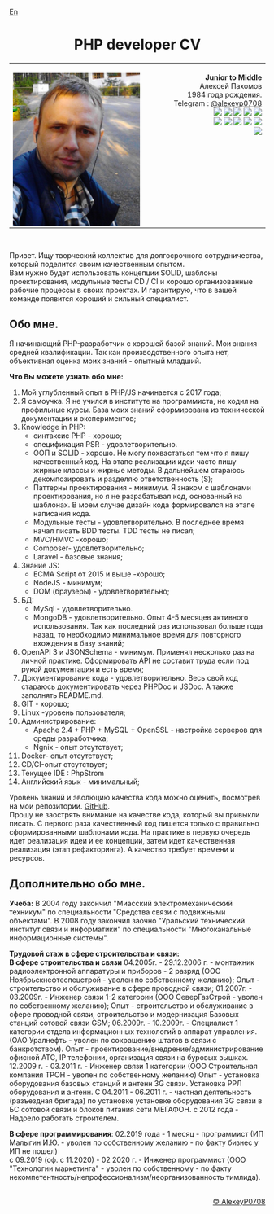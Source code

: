 [En](README.md)  
<h1 align="center">PHP developer CV</h1> 
<table width="100%" ><tr><td>
<img width="1000px"/>
<img align="left"  width="250px" src="foto.jpg"/><div align="right"> 
	<b align="center">Junior to Middle</b>
	<br/> 
	Алексей Пахомов <br/>
	 1984 года рождения. 
	<br/> 
	 Telegram : <a href="https://t.me/alexeyp0708">@alexeyp0708</a> <br/> 
	<img src="https://img.shields.io/badge/PHP-%3E%3D7.4-blue"/> 
	<img src="https://img.shields.io/badge/MySQL-blue"/> 
	<img src="https://img.shields.io/badge/MongoDB-blue"/> 
	<img src="https://img.shields.io/badge/PHPUnit-blue"/> 
	<img src="https://img.shields.io/badge/%20JS%20-%3E%3DECMA2015-orange"/><br/> 
	<img src="https://img.shields.io/badge/PSR-green"/> 
	<img src="https://img.shields.io/badge/SOLID-green"/> 
	<img src="https://img.shields.io/badge/MVC+HMVC-green"/> 
	<img src="https://img.shields.io/badge/PHPDoc-green"/> 
	<img src="https://img.shields.io/badge/JSDoc-green"/> <br/>   
	<img src="https://img.shields.io/badge/OpenAPI+JSONSchema-orange"/> 
</div></td></tr></table>
<br/>

Привет. 
Ищу творческий коллектив для долгосрочного сотрудничества, который поделится своим качественным опытом.  
Вам нужно будет использовать концепции SOLID, шаблоны проектирования, модульные тесты CD / CI и хорошо организованные рабочие процессы в своих проектах. И гарантирую, что в вашей команде появится хороший и сильный специалист.

## Обо мне.

Я начинающий PHP-разработчик с хорошей базой знаний. Мои знания средней квалификации. Так как производственного опыта нет, объективная оценка моих знаний - опытный младший.

**Что Вы можете узнать обо мне:**
1. Мой углубленный опыт  в PHP/JS начинается с 2017 года;
2. Я самоучка. Я не учился в институте на программиста, не ходил на профильные курсы. База моих знаний сформирована из технической документации и экспериментов;
3.  Knowledge in PHP:
	- синтаксис PHP - хорошо;
	- спецификация PSR - удовлетворительно.
	- ООП и SOLID - хорошо.  Не могу похвастаться тем что я пишу качественный код. На этапе реализации идеи часто пишу жирные классы и жирные методы. В дальнейшем стараюсь декомпозировать и разделяю ответственность (S);  
	- Паттерны  проектирования - минимум.  Я знаком с шаблонами проектирования, но я не разрабатывал код, основанный на шаблонах. В моем случае дизайн кода формировался на этапе написания кода.
	- Модульные тесты - удовлетворительно. В последнее время  начал писать BDD тесты. TDD тесты не писал;
	- MVC/HMVC  -хорошо; 
	- Сomposer- удовлетворительно;
	- Laravel - базовые знания; 	
4. Знание JS:
	- ECMA Script от 2015 и выше -хорошо;
	- NodeJS - минимум;
	- DOM (браузеры) - удовлетворительно;
5. БД:
	- MySql - удовлетворительно. 
	-  MongoDB - удовлетворительно. Опыт 4-5 месяцев активного использования. Так как последний раз использовал больше года назад, то необходимо минимальное время для повторного вхождения в базу знаний; 
6.  OpenAPI 3 и JSONSchema -  минимум. Применял несколько раз на личной практике. Сформировать API не составит труда если под рукой документация и есть время; 
7.  Документирование кода - удовлетворительно. Весь свой код стараюсь документировать через PHPDoc и JSDoc. А также заполнять README.md.
8.  GIT - хорошо;
9. Linux -уровень пользователя;
10. Администрирование:
	- Apache 2.4 + PHP + MySQL + OpenSSL - настройка серверов для среды разработчика;
	- Ngnix - опыт отсутствует;  
11. Docker- опыт отсутствует;
12. CD/CI-опыт отсутствует;
13. Текущее IDE : PhpStrom 
14. Английский язык - минимальный;

Уровень знаний и эволюцию качества кода можно оценить, посмотрев на мои репозитории. [GitHub](https://github.com/ALexeyP0708).    
Прошу не заострять внимание на качестве кода, который вы привыкли писать.
С первого раза качественный код пишется только с правильно сформированными шаблонами кода.
На практике в первую очередь идет реализация идеи и ее концепции, затем идет качественная реализация (этап рефакторинга). А качество требует времени и ресурсов.

## Дополнительно обо мне.

**Учеба:**
В 2004 году закончил "Миасский электромеханический техникум" по специальности "Средства связи с подвижными объектами".
В 2008 году закончил заочно "Уральский технический институт связи и информатики"  по специальности "Многоканальные информационные системы".

**Трудовой стаж в сфере строительства и связи:**  
**В сфере строительства и связи**
04.2005г. - 29.12.2006 г. - монтажник радиоэлектронной аппаратуры и приборов - 2 разряд (ООО Ноябрьскнефтеспецстрой - уволен по собственному желанию);
Опыт - строительство и обслуживание в сфере проводной связи; 
01.2007г. - 03.2009г. - Инженер связи 1-2 категории (ООО СеверГазСтрой - уволен по собственному желанию); 
Опыт - строительство и обслуживание в сфере проводной связи, строительство и модернизация Базовых cтанций  сотовой связи GSM;
06.2009г. - 10.2009г. - Специалист 1 категории отдела информационных технологий в аппарат управления. (ОАО Уралнефть - уволен по сокращению штатов в связи с банкротством).
Опыт - проектирование/внедрение/администрирование  офисной АТС, IP телефонии, организация связи на буровых вышках.
12.2009 г. - 03.2011 г. -   Инженер связи 1 категории (ООО Строительная компания ТРОН - уволен по собственному желанию)
Опыт -  установка оборудования базовых станций  и антенн 3G связи. Установка РРЛ оборудования и антенн.
С 04.2011 - 06.2011 г. - частная деятельность (разъездная бригада) по установке установке оборудования 3G связи в БС сотовой связи и блоков питания сети МЕГАФОН.
 с 2012 года - Надоело работать строителем.  

**В сфере программирования**:
 02.2019 года - 1 месяц - программист (ИП Малыгин И.Ю. - уволен по собственному желанию - по факту бизнес у ИП не пошел)  
с 09.2019 (оф. с 11.2020) - 02 2020 г. - Инженер программист (ООО "Технологии маркетинга" - уволен по собственному - по факту некомпетентность/непрофессионализм/неорганизованность тимлида). 


<br/>
<div align="right">
	<a href="https://github.com/ALexeyP0708">© AlexeyP0708</a>
</div>

